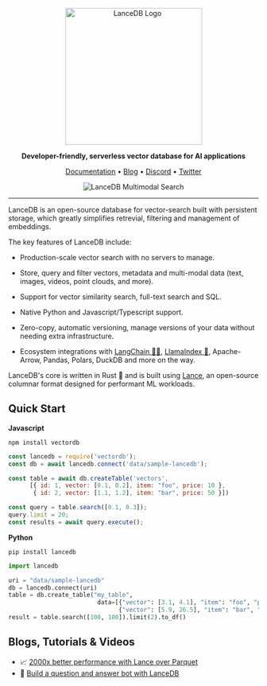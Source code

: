 <div align="center">
<p align="center">

<img width="275" alt="LanceDB Logo" src="https://user-images.githubusercontent.com/917119/226205734-6063d87a-1ecc-45fe-85be-1dea6383a3d8.png">

**Developer-friendly, serverless vector database for AI applications**

<a href="https://lancedb.github.io/lancedb/">Documentation</a> •
<a href="https://blog.lancedb.com/">Blog</a> •
<a href="https://discord.gg/zMM32dvNtd">Discord</a> •
<a href="https://twitter.com/lancedb">Twitter</a>

</p>

<img max-width="750px" alt="LanceDB Multimodal Search" src="https://github.com/lancedb/lancedb/assets/917119/09c5afc5-7816-4687-bae4-f2ca194426ec">

</p>
</div>

<hr />

LanceDB is an open-source database for vector-search built with persistent storage, which greatly simplifies retrevial, filtering and management of embeddings.

The key features of LanceDB include:

* Production-scale vector search with no servers to manage.

* Store, query and filter vectors, metadata and multi-modal data (text, images, videos, point clouds, and more).

* Support for vector similarity search, full-text search and SQL.

* Native Python and Javascript/Typescript support.

* Zero-copy, automatic versioning, manage versions of your data without needing extra infrastructure.

* Ecosystem integrations with [LangChain 🦜️🔗](https://python.langchain.com/en/latest/modules/indexes/vectorstores/examples/lanecdb.html), [LlamaIndex 🦙](https://gpt-index.readthedocs.io/en/latest/examples/vector_stores/LanceDBIndexDemo.html), Apache-Arrow, Pandas, Polars, DuckDB and more on the way.

LanceDB's core is written in Rust 🦀 and is built using <a href="https://github.com/lancedb/lance">Lance</a>, an open-source columnar format designed for performant ML workloads.

## Quick Start

**Javascript**
```shell
npm install vectordb
```

```javascript
const lancedb = require('vectordb');
const db = await lancedb.connect('data/sample-lancedb');

const table = await db.createTable('vectors', 
      [{ id: 1, vector: [0.1, 0.2], item: "foo", price: 10 },
       { id: 2, vector: [1.1, 1.2], item: "bar", price: 50 }])

const query = table.search([0.1, 0.3]);
query.limit = 20;
const results = await query.execute();
```

**Python**
```shell
pip install lancedb
```

```python
import lancedb

uri = "data/sample-lancedb"
db = lancedb.connect(uri)
table = db.create_table("my_table",
                         data=[{"vector": [3.1, 4.1], "item": "foo", "price": 10.0},
                               {"vector": [5.9, 26.5], "item": "bar", "price": 20.0}])
result = table.search([100, 100]).limit(2).to_df()
```

## Blogs, Tutorials & Videos
* 📈 <a href="https://blog.eto.ai/benchmarking-random-access-in-lance-ed690757a826">2000x better performance with Lance over Parquet</a>
* 🤖 <a href="https://github.com/lancedb/lancedb/blob/main/docs/src/notebooks/youtube_transcript_search.ipynb">Build a question and answer bot with LanceDB</a>
